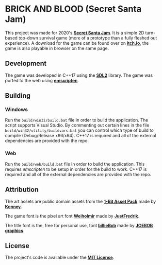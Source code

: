 # BRICK AND BLOOD (Secret Santa Jam)

This project was made for 2020's **[Secret Santa Jam](https://itch.io/jam/secret-santa)**.
It is a simple 2D turn-based top-down survival game (more of a prototype than a fully fleshed out experience).
A download for the game can be found over on **[itch.io](https://jrob774.itch.io/brick-and-blood)**, the game
is also playable in browser on the same page.

## Development

The game was developed in C++17 using the **[SDL2](https://libsdl.org/)** library. The game
was ported to the web using **[emscripten](https://github.com/emscripten-core/emscripten)**.

## Building

### Windows

Run the `build/win32/build.bat` file in order to build the application.
The script supports Visual Studio. By commenting out certain lines in the file
`build/win32/utility/buildvars.bat` you can control which type of build to
compile (Debug/Release x86/x64). C++17 is required and all of the external
dependencies are provided with the repo.

### Web

Run the `build/web/build.bat` file in order to build the application. This
requires *emscripten* to be setup in order for the build to work. C++17 is
required and all of the external dependencies are provided with the repo.

## Attribution

The art assets are public domain assets from the **[1-Bit Asset Pack](https://kenney.nl/assets/bit-pack)** made by **[Kenney](https://kenney.nl/)**.

The game font is the pixel art font **[Weiholmir](https://justfredrik.itch.io/weiholmir)** made by **[JustFredrik](https://justfredrik.itch.io/)**.

The title font is the, free for personal use, font **[billieBob](https://www.1001fonts.com/billiebob-font.html)** made by **[JOEBOB graphics](https://www.joebobgraphics.com/)**.

## License

The project's code is available under the **[MIT License](https://github.com/JROB774/santajam/blob/master/LICENSE)**.
